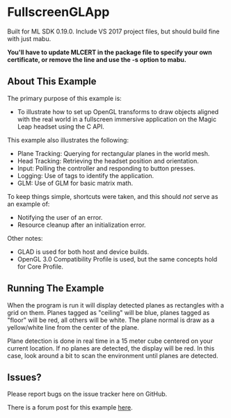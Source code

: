 FullscreenGLApp
=

Built for ML SDK 0.19.0. Include VS 2017 project files, but should build fine with just mabu.

**You'll have to update MLCERT in the package file to specify your own certificate, or remove the line and use the -s option to mabu.**

About This Example
-

The primary purpose of this example is:

- To illustrate how to set up OpenGL transforms to draw objects aligned with the real world in a fullscreen immersive application on the Magic Leap headset using the C API.

This example also illustrates the following:

- Plane Tracking: Querying for rectangular planes in the world mesh.
- Head Tracking: Retrieving the headset position and orientation.
- Input: Polling the controller and responding to button presses.
- Logging: Use of tags to identify the application.
- GLM: Use of GLM for basic matrix math.

To keep things simple, shortcuts were taken, and this should *not* serve as an example of:

- Notifying the user of an error.
- Resource cleanup after an initialization error.

Other notes:

- GLAD is used for both host and device builds.
- OpenGL 3.0 Compatibility Profile is used, but the same concepts hold for Core Profile.

Running The Example
-

When the program is run it will display detected planes as rectangles with a grid on them. Planes tagged as "ceiling" will be blue, planes tagged as "floor" will be red, all others will be white. The plane normal is draw as a yellow/white line from the center of the plane.

Plane detection is done in real time in a 15 meter cube centered on your current location. If no planes are detected, the display will be red. In this case, look around a bit to scan the environment until planes are detected.

Issues?
-

Please report bugs on the issue tracker here on GitHub.

There is a forum post for this example [here](https://forum.magicleap.com/hc/en-us/community/posts/360040282051-Fullscreen-GL-App-Example).
